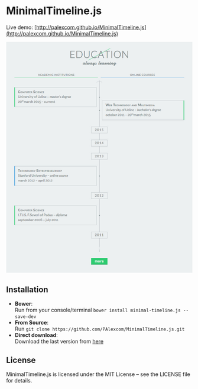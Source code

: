 MinimalTimeline.js
==================
Live demo: [http://palexcom.github.io/MinimalTimeline.js](http://palexcom.github.io/MinimalTimeline.js)

![Demo - MinimalTimeline.js](https://github.com/PAlexcom/MinimalTimeline.js/raw/master/img/demo.jpg)

Installation
------------
* __Bower__:  
    Run from your console/terminal ```bower install minimal-timeline.js --save-dev```
* __From Source__:  
    Run ```git clone https://github.com/PAlexcom/MinimalTimeline.js.git```
* __Direct download__:  
    Download the last version from [here](https://github.com/PAlexcom/MinimalTimeline.js/archive/master.zip "download")

License
-------
MinimalTimeline.js is licensed under the MIT License – see the LICENSE file for details.
